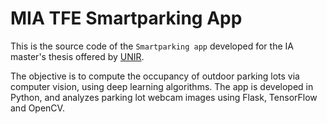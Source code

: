 # MIA TFE Smartparking App
This is the source code of the `Smartparking app` developed for the IA master's thesis offered by [UNIR](https://estudiar.unir.net/es/es-esp-ma-ing-master-inteligencia-artificial/?bi_campaignid=19241991534&bi_adgroupid=147327032591&wcmp=19241991534&wmatch=e&wkwd=unir&wad=641249701360&wpos=&wdt=c&wdm=&gad_source=1&gclid=Cj0KCQiA5-uuBhDzARIsAAa21T84p390j9oXkxqjESO1kEUHTxMMBye8b3628FJFwt94YCtYlT5Oa40aAn3hEALw_wcB).

The objective is to compute the occupancy of outdoor parking lots via computer vision, using deep learning algorithms. The app is developed in Python, and analyzes parking lot webcam images using Flask, TensorFlow and OpenCV.
